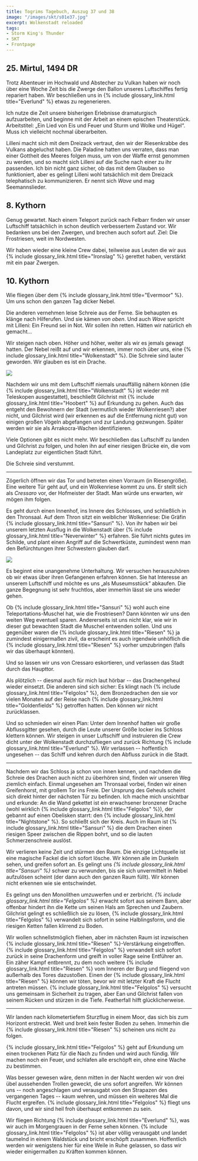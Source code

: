 ```yaml
---
title: Togrims Tagebuch, Auszug 37 und 38
image: "/images/skt/s01e37.jpg"
excerpt: Wolkenstadt reloaded
tags:
- Storm King's Thunder
- SKT
- Frontpage
---
```


## 25. Mirtul, 1494 DR

Trotz Abenteuer im Hochwald und Abstecher zu Vulkan haben wir noch über eine Woche Zeit bis die
Zwerge den Ballon unseres Luftschiffes fertig repariert haben. Wir beschließen uns in
{% include glossary_link.html title="Everlund" %} etwas zu regenerieren.

Ich nutze die Zeit unsere bisherigen Erlebnisse dramaturgisch aufzuarbeiten, und beginne mit der
Arbeit an einem epischen Theaterstück. Arbeitstitel: „Ein Lied von Eis und Feuer und Sturm und
Wolke und Hügel“. Muss ich vielleicht nochmal überarbeiten.

Lilleni macht sich mit dem Dreizack vertraut, den wir der Riesenkrabbe des Vulkans abgeluchst
haben. Die Paladine hatten uns verraten, dass man einer Gottheit des Meeres folgen muss, um
von der Waffe ernst genommen zu werden, und so macht sich Lilleni auf die Suche nach einer zu
ihr passenden. Ich bin nicht ganz sicher, ob das mit dem Glauben so funktioniert, aber es gelingt
Lilleni wohl tatsächlich mit dem Dreizack telephatisch zu kommunizieren. Er nennt sich *Wave* und
mag Seemannslieder.


## 8. Kythorn

Genug gewartet. Nach einem Teleport zurück nach Felbarr finden wir unser Luftschiff tatsächlich
in schon deutlich verbessertem Zustand vor. Wir bedanken uns bei den Zwergen, und brechen auch
sofort auf. Ziel: Die Frostriesen, weit im Nordwesten.

Wir haben wieder eine kleine Crew dabei, teilweise aus Leuten die wir aus
{% include glossary_link.html title="Ironslag" %} gerettet haben, verstärkt mit ein paar Zwergen.


## 10. Kythorn

Wie fliegen über dem {% include glossary_link.html title="Evermoor" %}. Um uns schon den ganzen
Tag dicker Nebel.

Die anderen vernehmen leise Schreie aus der Ferne. Sie behaupten es klänge nach Hilferufen. Und
sie kämen *von oben*. Und auch *Wave* spricht mit Lilleni: Ein Freund sei in Not. Wir sollen ihn
retten. Hätten wir natürlich eh gemacht...

Wir steigen nach oben. Höher und höher, weiter als wir es jemals gewagt hatten. Der Nebel reißt auf
und wir erkennen, immer noch über uns, eine {% include glossary_link.html title="Wolkenstadt" %}. Die Schreie sind lauter geworden. Wir
glauben es ist ein Drache.

<img src='/images/skt/aarakocra.png' class="image-right" style="max-width: 300px" />

Nachdem wir uns mit dem Luftschiff niemals unauffällig nähern können (die {% include glossary_link.html title="Wolkenstadt" %} ist wieder
mit Teleskopen ausgestattet), beschließt Gilchrist mit {% include glossary_link.html title="Hoobert" %} auf Erkundung zu gehen. Auch das
entgeht den Bewohnern der Stadt (vermutlich wieder Wolkenriesen?) aber nicht, und Gilchrist wird
(wir erkennen es auf die Entfernung nicht gut) von einigen großen Vögeln abgefangen und zur Landung
gezwungen. Später werden wir sie als Arrakocra-Wachen identifizieren.

Viele Optionen gibt es nicht mehr. Wir beschließen das Luftschiff zu landen und Gilchrist zu folgen,
und holen ihn auf einer riesigen Brücke ein, die vom Landeplatz zur eigentlichen Stadt führt.

Die Schreie sind verstummt.

---

Zögerlich öffnen wir das Tor und betreten einen Vorraum (in Riesengröße). Eine weitere Tür geht auf,
und ein Wolkenriese kommt zu uns. Er stellt sich als *Cressaro* vor, der Hofmeister der Stadt. Man
würde uns erwarten, wir mögen ihm folgen.

Es geht durch einen Innenhof, ins Innere des Schlosses, und schließlich in den Thronsaal. Auf dem
Thron sitzt ein weiblicher Wolkenriese: Die Gräfin {% include glossary_link.html title="Sansuri" %}.
Von ihr haben wir bei unserem letzten Ausflug in die Wolkenstadt über {% include glossary_link.html title="Neverwinter" %} erfahren. Sie
führt nichts gutes im Schilde, und plant einen Angriff auf die Schwertküste, zumindest wenn man
den Befürchtungen ihrer Schwestern glauben darf.

<img src='/images/skt/sansuri.jpg' class="auto" />

Es beginnt eine unangenehme Unterhaltung. Wir versuchen herauszuhören ob wir etwas über ihren
Gefangenen erfahren können. Sie hat Interesse an unserem Luftschiff und möchte es uns „als
Museumsstück“ abkaufen. Die ganze Begegnung ist sehr fruchtlos, aber immerhin lässt sie uns wieder
gehen.

Ob {% include glossary_link.html title="Sansuri" %} wohl auch eine Teleportations-Muschel hat, wie die Frostriesen? Dann könnten wir uns
den weiten Weg eventuell sparen. Andererseits ist uns nicht klar, wie wir in dieser gut bewachten
Stadt die Muschel entwenden sollen. Und uns gegenüber waren die {% include glossary_link.html title="Riesen" %} ja zumindest einigermaßen
zivil, da erscheint es auch irgendwie unhöflich die {% include glossary_link.html title="Riesen" %} vorher umzubringen (falls wir das
überhaupt könnten).

Und so lassen wir uns von Cressaro eskortieren, und verlassen das Stadt durch das Haupttor.

Als plötzlich -- diesmal auch für mich laut hörbar -- das Drachengeheul wieder einsetzt. Die
anderen sind sich sicher: Es klingt nach {% include glossary_link.html title="Felgolos" %}, dem
Bronzedrachen den sie vor vielen Monaten auf der Reise nach {% include glossary_link.html title="Goldenfields" %} getroffen hatten. Den
können wir nicht zurücklassen.

Und so schmieden wir einen Plan: Unter dem Innenhof hatten wir große Abflussgitter gesehen, durch
die Leute unserer Größe locker ins Schloss klettern können. Wir steigen in unser Luftschiff und
instruieren die Crew dicht unter der Wolkenstadt durchzufliegen und zurück Richtung {% include glossary_link.html title="Everlund" %}. Wir
verlassen -- hoffentlich ungesehen -- das Schiff und kehren durch den Abfluss zurück in die Stadt.

---

Nachdem wir das Schloss ja schon von innen kennen, und nachdem die Schreie des Drachen auch nicht
zu überhören sind, finden wir unseren Weg ziemlich einfach. Einmal ungesehen am Thronsaal vorbei,
finden wir einen Greifenhorst, mit großem Tor ins Freie. Der Ursprung des Geheuls scheint sich
direkt hinter der nächsten Tür zu befinden. Ich mache mich unsichtbar und erkunde: An die Wand
gekettet ist ein erwachsener bronzener Drache (wohl wirklich {% include glossary_link.html title="Felgolos" %}), der
gebannt auf einen Obelisken starrt: den {% include glossary_link.html title="Nightstone" %}.
So schließt sich der Kreis. Auch im Raum ist {% include glossary_link.html title="Sansuri" %}
die dem Drachen einen riesigen Speer zwischen die Rippen bohrt, und so die
lauten Schmerzenschreie auslöst.

Wir verlieren keine Zeit und stürmen den Raum. Die einzige Lichtquelle ist eine magische Fackel
die ich sofort lösche. Wir können alle im Dunkeln sehen, und greifen sofort an. Es gelingt uns
*{% include glossary_link.html title="Sansuri" %}* schwer zu verwunden, bis sie sich unvermittelt
in Nebel aufzulösen scheint (der dann auch den ganzen Raum füllt). Wir können nicht erkennen wie sie entschwindet.

Es gelingt uns den Monolithen umzuwerfen und er zerbricht. *{% include glossary_link.html title="Felgolos" %}*
erwacht sofort aus seinem Bann, aber offenbar hindert ihn die Kette um seinen Hals am Sprechen
und Zaubern. Gilchrist gelingt es schließlich sie zu lösen, {% include glossary_link.html title="Felgolos" %}
verwandelt sich sofort in seine Halblingsform, und die riesigen Ketten fallen klirrend zu Boden.

Wir wollen schnellstmöglich fliehen, aber im nächsten Raum ist inzwischen {% include glossary_link.html title="Riesen" %}-Verstärkung
eingetroffen. {% include glossary_link.html title="Felgolos" %} verwandelt sich sofort zurück in seine Drachenform und greift in voller Rage
seine Entführer an. Ein zäher Kampf entbrennt, zu dem noch weitere {% include glossary_link.html title="Riesen" %} vom Inneren der Burg
und fliegend von außerhalb des Tores dazustoßen. Einen der {% include glossary_link.html title="Riesen" %} können wir töten, bevor wir mit
letzter Kraft die Flucht antreten müssen. {% include glossary_link.html title="Felgolos" %} versucht uns gemeinsam in Sicherheit
zu tragen, aber Ean und Gilchrist fallen von seinem Rücken und stürzen in die Tiefe. Featherfall
hilft glücklicherweise.

---

Wir landen nach kilometertiefem Sturzflug in einem Moor, das sich bis zum Horizont erstreckt.
Weit und breit kein fester Boden zu sehen. Immerhin die {% include glossary_link.html title="Riesen" %} scheinen uns nicht zu folgen.

{% include glossary_link.html title="Felgolos" %} geht auf Erkundung um einen trockenen Platz für die Nach zu finden und wird auch fündig.
Wir machen noch ein Feuer, und schlafen alle erschöpft ein, ohne eine Wache zu bestimmen.

Was besser gewesen wäre, denn mitten in der Nacht werden wir von drei übel aussehenden Trollen
geweckt, die uns sofort angreifen. Wir können uns -- noch angeschlagen und verausgabt von den
Strapazen des vergangenen Tages -- kaum wehren, und müssen ein weiteres Mal die Flucht ergreifen.
{% include glossary_link.html title="Felgolos" %} fliegt uns davon, und wir sind heil froh überhaupt entkommen zu sein.

Wir fliegen Richtung {% include glossary_link.html title="Everlund" %}, was wir auch im Morgengrauen
in der Ferne sehen können. {% include glossary_link.html title="Felgolos" %} ist aber völlig verausgabt und landet taumelnd in einem
Waldstück und bricht erschöpft zusammen. Hoffentlich werden wir wenigstens hier für eine Weile
in Ruhe gelassen, so dass wir wieder einigermaßen zu Kräften kommen können.
